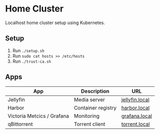 # Home Cluster

Localhost home cluster setup using Kubernetes.

## Setup

1. Run `./setup.sh`
2. Run `sudo cat hosts >> /etc/hosts`
3. Run `./trust-ca.sh`

## Apps

| App                        | Description        | URL                                      |
| -------------------------- | ------------------ | ---------------------------------------- |
| Jellyfin                   | Media server       | [jellyfin.local](https://jellyfin.local) |
| Harbor                     | Container registry | [harbor.local](https://harbor.local)     |
| Victoria Metcics / Grafana | Monitoring         | [grafana.local](https://grafana.local)   |
| qBittorrent                | Torrent client     | [torrent.local](https://torrent.local)   |
